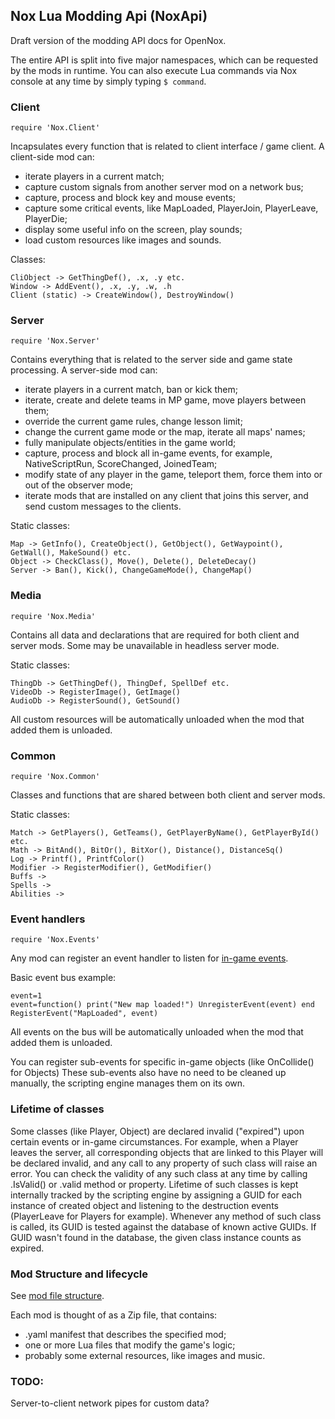 ## Nox Lua Modding Api (NoxApi)

Draft version of the modding API docs for OpenNox.

The entire API is split into five major namespaces, which can be requested by the mods in runtime.
You can also execute Lua commands via Nox console at any time by simply typing `$ command`.

### Client 

```
require 'Nox.Client'
```
Incapsulates every function that is related to client interface / game client.
A client-side mod can: 
* iterate players in a current match;
* capture custom signals from another server mod on a network bus;
* capture, process and block key and mouse events;
* capture some critical events, like MapLoaded, PlayerJoin, PlayerLeave, PlayerDie;
* display some useful info on the screen, play sounds;
* load custom resources like images and sounds. 

Classes:
```
CliObject -> GetThingDef(), .x, .y etc.
Window -> AddEvent(), .x, .y, .w, .h
Client (static) -> CreateWindow(), DestroyWindow()
```

### Server

```
require 'Nox.Server'
```
Contains everything that is related to the server side and game state processing.
A server-side mod can: 
* iterate players in a current match, ban or kick them;
* iterate, create and delete teams in MP game, move players between them;
* override the current game rules, change lesson limit;
* change the current game mode or the map, iterate all maps' names;
* fully manipulate objects/entities in the game world;
* capture, process and block all in-game events, for example, NativeScriptRun, ScoreChanged, JoinedTeam;
* modify state of any player in the game, teleport them, force them into or out of the observer mode;
* iterate mods that are installed on any client that joins this server, and send custom messages to the clients.

Static classes:
```
Map -> GetInfo(), CreateObject(), GetObject(), GetWaypoint(), GetWall(), MakeSound() etc.
Object -> CheckClass(), Move(), Delete(), DeleteDecay() 
Server -> Ban(), Kick(), ChangeGameMode(), ChangeMap()
```
### Media

```
require 'Nox.Media'
```
Contains all data and declarations that are required for both client and server mods.
Some may be unavailable in headless server mode.

Static classes:
```
ThingDb -> GetThingDef(), ThingDef, SpellDef etc.
VideoDb -> RegisterImage(), GetImage()
AudioDb -> RegisterSound(), GetSound()
```

All custom resources will be automatically unloaded when the mod that added them is unloaded.


### Common

```
require 'Nox.Common'
```
Classes and functions that are shared between both client and server mods.

Static classes:
```
Match -> GetPlayers(), GetTeams(), GetPlayerByName(), GetPlayerById() etc.
Math -> BitAnd(), BitOr(), BitXor(), Distance(), DistanceSq()
Log -> Printf(), PrintfColor()
Modifier -> RegisterModifier(), GetModifier()
Buffs -> 
Spells ->
Abilities ->
```

### Event handlers

```
require 'Nox.Events'
```
Any mod can register an event handler to listen for [in-game events](events.md).

Basic event bus example:
```
event=1
event=function() print("New map loaded!") UnregisterEvent(event) end
RegisterEvent("MapLoaded", event)
```

All events on the bus will be automatically unloaded when the mod that added them is unloaded.

You can register sub-events for specific in-game objects (like OnCollide() for Objects)
These sub-events also have no need to be cleaned up manually, the scripting engine manages them on its own.


### Lifetime of classes

Some classes (like Player, Object) are declared invalid ("expired") upon certain events or in-game circumstances.
For example, when a Player leaves the server, all corresponding objects that are linked to this Player will be declared invalid, and any call to any property of such class will raise an error.
You can check the validity of any such class at any time by calling .IsValid() or .valid method or property.
Lifetime of such classes is kept internally tracked by the scripting engine by assigning a GUID for each instance of created object and listening to the destruction events (PlayerLeave for Players for example).
Whenever any method of such class is called, its GUID is tested against the database of known active GUIDs.
If GUID wasn't found in the database, the given class instance counts as expired.

### Mod Structure and lifecycle

See [mod file structure](mod-yaml.md).

Each mod is thought of as a Zip file, that contains: 
* .yaml manifest that describes the specified mod;
* one or more Lua files that modify the game's logic;
* probably some external resources, like images and music.

### TODO:

Server-to-client network pipes for custom data?


